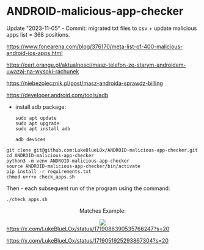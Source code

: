 # ANDROID-malicious-app-checker

Update "2023-11-05" - Commit: migrated txt files to csv + update malicious apps list = 368 positions.

https://www.fonearena.com/blog/376170/meta-list-of-400-malicious-android-ios-apps.html

https://cert.orange.pl/aktualnosci/masz-telefon-ze-starym-androidem-uwazaj-na-wysoki-rachunek

https://niebezpiecznik.pl/post/masz-androida-sprawdz-billing

https://developer.android.com/tools/adb

* install adb package:
  
    ```
    sudo apt update
    sudo apt upgrade
    sudo apt install adb
    ```
    ```
    adb devices
    ```

```
git clone git@github.com:LukeBlueLOx/ANDROID-malicious-app-checker.git
cd ANDROID-malicious-app-checker
python3 -m venv ANDROID-malicious-app-checker
source ANDROID-malicious-app-checker/bin/activate
pip install -r requirements.txt
chmod u+r+x check_apps.sh
```

Then - each subsequent run of the program using the command:
```
./check_apps.sh
```

<div align="center">

Matches Example:

<img src="https://github.com/LukeBlueLOx/ANDROID-malicious-app-checker/blob/6be2ef81f1e4f955553b478509301b2297139c9e/Matches_Example.png" width="" height=""/>
</div

https://x.com/LukeBlueLOx/status/1719086390535766247?s=20

https://x.com/LukeBlueLOx/status/1719051925293867304?s=20
